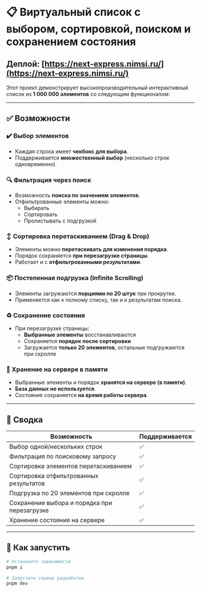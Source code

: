 # 📋 Виртуальный список с выбором, сортировкой, поиском и сохранением состояния

## Деплой: [https://next-express.nimsi.ru/](https://next-express.nimsi.ru/)


Этот проект демонстрирует высокопроизводительный интерактивный список из **1 000 000 элементов** со следующим функционалом:

---

## ✅ Возможности

### ✔️ Выбор элементов

- Каждая строка имеет **чекбокс для выбора**.
- Поддерживается **множественный выбор** (несколько строк одновременно).

### 🔍 Фильтрация через поиск

- Возможность **поиска по значениям элементов**.
- Отфильтрованные элементы можно:
  - Выбирать
  - Сортировать
  - Пролистывать с подгрузкой

### ↕️ Сортировка перетаскиванием (Drag & Drop)

- Элементы можно **перетаскивать для изменения порядка**.
- Порядок сохраняется **при перезагрузке страницы**.
- Работает и с **отфильтрованными результатами**.

### 📦 Постепенная подгрузка (Infinite Scrolling)

- Элементы загружаются **порциями по 20 штук** при прокрутке.
- Применяется как к полному списку, так и к результатам поиска.

### ♻️ Сохранение состояния

- При перезагрузке страницы:
  - **Выбранные элементы** восстанавливаются
  - Сохраняется **порядок после сортировки**
  - Загружается **только 20 элементов**, остальные подгружаются при скролле

### 🧠 Хранение на сервере в памяти

- Выбранные элементы и порядок **хранятся на сервере (в памяти)**.
- **База данных не используется**.
- Состояние сохраняется **на время работы сервера**.

---

## 📌 Сводка

| Возможность                                  | Поддерживается |
| -------------------------------------------- | -------------- |
| Выбор одной/нескольких строк                 | ✅             |
| Фильтрация по поисковому запросу             | ✅             |
| Сортировка элементов перетаскиванием         | ✅             |
| Сортировка отфильтрованных результатов       | ✅             |
| Подгрузка по 20 элементов при скролле        | ✅             |
| Сохранение выбора и порядка при перезагрузке | ✅             |
| Хранение состояния на сервере                | ✅             |

---

## 🚀 Как запустить

```bash
# Установите зависимости
pnpm i

# Запустите сервер разработки
pnpm dev
```
